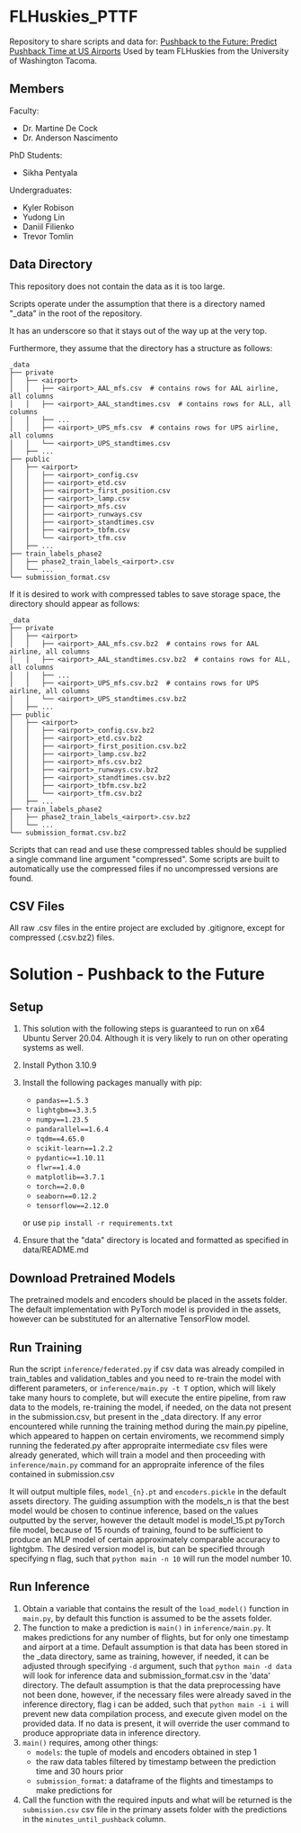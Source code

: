 # FLHuskies_PTTF

Repository to share scripts and data for: [Pushback to the Future: Predict Pushback Time at US Airports](https://www.drivendata.org/competitions/group/competition-nasa-airport-pushback/)
Used by team FLHuskies from the University of Washington Tacoma.

## Members

Faculty:
  - Dr. Martine De Cock
  - Dr. Anderson Nascimento


PhD Students:
  - Sikha Pentyala


Undergraduates:
  - Kyler Robison
  - Yudong Lin
  - Daniil Filienko
  - Trevor Tomlin

## Data Directory
This repository does not contain the data as it is too large.

Scripts operate under the assumption that there is a directory named "_data" in the 
root of the repository.

It has an underscore so that it stays out of the way up at the very top.

Furthermore, they assume that the directory has a structure as follows:

```
_data
├── private
│   ├── <airport>
│   │   ├── <airport>_AAL_mfs.csv  # contains rows for AAL airline, all columns
│   │   ├── <airport>_AAL_standtimes.csv  # contains rows for ALL, all columns
│   │   ├── ...
│   │   ├── <airport>_UPS_mfs.csv  # contains rows for UPS airline, all columns
│   │   └── <airport>_UPS_standtimes.csv
│   ├── ...
├── public
│   ├── <airport>
│   │   ├── <airport>_config.csv
│   │   ├── <airport>_etd.csv
│   │   ├── <airport>_first_position.csv
│   │   ├── <airport>_lamp.csv
│   │   ├── <airport>_mfs.csv
│   │   ├── <airport>_runways.csv
│   │   ├── <airport>_standtimes.csv
│   │   ├── <airport>_tbfm.csv
│   │   └── <airport>_tfm.csv
│   ├── ...
├── train_labels_phase2
│   ├── phase2_train_labels_<airport>.csv
│   └── ...
└── submission_format.csv
```

If it is desired to work with compressed tables to save storage space, the directory should appear as follows:

```
_data
├── private
│   ├── <airport>
│   │   ├── <airport>_AAL_mfs.csv.bz2  # contains rows for AAL airline, all columns
│   │   ├── <airport>_AAL_standtimes.csv.bz2  # contains rows for ALL, all columns
│   │   ├── ...
│   │   ├── <airport>_UPS_mfs.csv.bz2  # contains rows for UPS airline, all columns
│   │   └── <airport>_UPS_standtimes.csv.bz2
│   ├── ...
├── public
│   ├── <airport>
│   │   ├── <airport>_config.csv.bz2
│   │   ├── <airport>_etd.csv.bz2
│   │   ├── <airport>_first_position.csv.bz2
│   │   ├── <airport>_lamp.csv.bz2
│   │   ├── <airport>_mfs.csv.bz2
│   │   ├── <airport>_runways.csv.bz2
│   │   ├── <airport>_standtimes.csv.bz2
│   │   ├── <airport>_tbfm.csv.bz2
│   │   └── <airport>_tfm.csv.bz2
│   ├── ...
├── train_labels_phase2
│   ├── phase2_train_labels_<airport>.csv.bz2
│   └── ...
└── submission_format.csv.bz2
```

Scripts that can read and use these compressed tables should be supplied a single command line argument "compressed".
Some scripts are built to automatically use the compressed files if no uncompressed versions are found.


## CSV Files

All raw .csv files in the entire project are excluded by .gitignore, except for compressed (.csv.bz2) files.


# Solution - Pushback to the Future
## Setup

1. This solution with the following steps is guaranteed to run on x64 Ubuntu Server 20.04. Although it is very 
likely to run on other operating systems as well.
2. Install Python 3.10.9
3. Install the following packages manually with pip:
   
   - `pandas==1.5.3`
   - `lightgbm==3.3.5`
   - `numpy==1.23.5`
   - `pandarallel==1.6.4`
   - `tqdm==4.65.0`
   - `scikit-learn==1.2.2`
   - `pydantic==1.10.11`
   - `flwr==1.4.0`
   - `matplotlib==3.7.1`
   - `torch==2.0.0`
   - `seaborn==0.12.2`
   - `tensorflow==2.12.0`

   or use `pip install -r requirements.txt`

4. Ensure that the "data" directory is located and formatted as specified in data/README.md

## Download Pretrained Models
The pretrained models and encoders should be placed in the assets folder. The default implementation with PyTorch model is provided in the assets, however can be substituted for an alternative TensorFlow model.
 
 
## Run Training
Run the script `inference/federated.py` if csv data was already compiled in train_tables and validation_tables and you need to re-train the model with different parameters, or `inference/main.py -t T` option, which will likely take many hours to complete, but will execute the entire pipeline, from raw data to the models, re-training the model, if needed, on the data not present in the submission.csv, but present in the _data directory. If any error encountered while running the training method during the main.py pipeline, which appeared to happen on certain enviroments, we recommend simply running the federated.py after appropraite intermediate csv files were already generated, which will train a model and then proceeding with `inference/main.py` command for an appropraite inference of the files contained in submission.csv

It will output multiple files, `model_{n}.pt` and `encoders.pickle` in the default assets directory. The guiding assumption with the models_n is that the best model would be chosen to continue inference, based on the values outputted by the server, however the detault model is model_15.pt pyTorch file model, because of 15 rounds of training, found to be sufficient to produce an MLP model of certain approximately comparable accuracy to lightgbm. The desired version model is, but can be specified through specifying n flag, such that `python main -n 10` will run the model number 10.

## Run Inference
1. Obtain a variable that contains the result of the `load_model()` function in `main.py`, by default this function is assumed to be the assets folder.
2. The function to make a prediction is `main()` in `inference/main.py`. It makes predictions for any number of flights,
but for only one timestamp and airport at a time. Default assumption is that data has been stored in the _data directory, same as training, however, if needed, it can be adjusted through specifying `-d` argument, such that `python main -d data` will look for inference data and submission_format.csv in the 'data' directory. The default assumption is that the data preprocessing have not been done, however, if the necessary files were already saved in the inference directory, flag i can be added, such that `python main -i i` will prevent new data compilation process, and execute given model on the provided data. If no data is present, it will override the user command to produce appropriate data in inference directory.
3. `main()` requires, among other things:
   - `models`: the tuple of models and encoders obtained in step 1
   - the raw data tables filtered by timestamp between the prediction time and 30 hours prior
   - `submission_format`: a dataframe of the flights and timestamps to make predictions for
4. Call the function with the required inputs and what will be returned is the `submission.csv` csv file in the primary assets folder
with the predictions in the `minutes_until_pushback` column.



